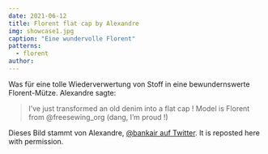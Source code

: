 ```yaml
---
date: 2021-06-12
title: Florent flat cap by Alexandre
img: showcase1.jpg
caption: "Eine wundervolle Florent"
patterns:
  - florent
author:
---
```


Was für eine tolle Wiederverwertung von Stoff in eine bewundernswerte Florent-Mütze. Alexandre sagte:

> I’ve just transformed an old denim into a flat cap ! Model is Florent from @freesewing_org (dang, I’m proud !)

<Note>

Dieses Bild stammt von Alexandre, [@bankair auf Twitter](https://twitter.com/bankair). It is reposted here with permission.

</Note>
